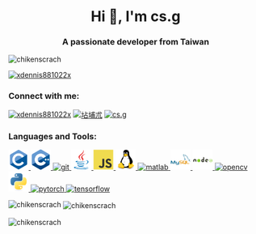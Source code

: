 <h1 align="center">Hi 👋, I'm cs.g</h1>
<h3 align="center">A passionate developer from Taiwan</h3>

<p align="left"> <img src="https://komarev.com/ghpvc/?username=chikenscrach&label=Profile%20views&color=0e75b6&style=flat" alt="chikenscrach" /> </p>

<p align="left"> <a href="https://twitter.com/xdennis881022x" target="blank"><img src="https://img.shields.io/twitter/follow/xdennis881022x?logo=twitter&style=for-the-badge" alt="xdennis881022x" /></a> </p>

<h3 align="left">Connect with me:</h3>
<p align="left">
<a href="https://twitter.com/xdennis881022x" target="blank"><img align="center" src="https://raw.githubusercontent.com/rahuldkjain/github-profile-readme-generator/master/src/images/icons/Social/twitter.svg" alt="xdennis881022x" height="30" width="40" /></a>
<a href="https://www.youtube.com/@dennis881022" target="blank"><img align="center" src="https://raw.githubusercontent.com/rahuldkjain/github-profile-readme-generator/master/src/images/icons/Social/youtube.svg" alt="坫埔朮" height="30" width="40" /></a>
<a href="https://lookup.guru/578079000086446090" target="blank"><img align="center" src="https://dcbadge.vercel.app/api/shield/578079000086446090?style=flat&theme=discord-inverted" alt="cs.g" /></a>
</p>

<h3 align="left">Languages and Tools:</h3>
<p align="left"> <a href="https://www.cprogramming.com/" target="_blank" rel="noreferrer"> <img src="https://raw.githubusercontent.com/devicons/devicon/master/icons/c/c-original.svg" alt="c" width="40" height="40"/> </a> <a href="https://www.w3schools.com/cpp/" target="_blank" rel="noreferrer"> <img src="https://raw.githubusercontent.com/devicons/devicon/master/icons/cplusplus/cplusplus-original.svg" alt="cplusplus" width="40" height="40"/> </a> <a href="https://git-scm.com/" target="_blank" rel="noreferrer"> <img src="https://www.vectorlogo.zone/logos/git-scm/git-scm-icon.svg" alt="git" width="40" height="40"/> </a> <a href="https://www.java.com" target="_blank" rel="noreferrer"> <img src="https://raw.githubusercontent.com/devicons/devicon/master/icons/java/java-original.svg" alt="java" width="40" height="40"/> </a> <a href="https://developer.mozilla.org/en-US/docs/Web/JavaScript" target="_blank" rel="noreferrer"> <img src="https://raw.githubusercontent.com/devicons/devicon/master/icons/javascript/javascript-original.svg" alt="javascript" width="40" height="40"/> </a> <a href="https://www.linux.org/" target="_blank" rel="noreferrer"> <img src="https://raw.githubusercontent.com/devicons/devicon/master/icons/linux/linux-original.svg" alt="linux" width="40" height="40"/> </a> <a href="https://www.mathworks.com/" target="_blank" rel="noreferrer"> <img src="https://upload.wikimedia.org/wikipedia/commons/2/21/Matlab_Logo.png" alt="matlab" width="40" height="40"/> </a> <a href="https://www.mysql.com/" target="_blank" rel="noreferrer"> <img src="https://raw.githubusercontent.com/devicons/devicon/master/icons/mysql/mysql-original-wordmark.svg" alt="mysql" width="40" height="40"/> </a> <a href="https://nodejs.org" target="_blank" rel="noreferrer"> <img src="https://raw.githubusercontent.com/devicons/devicon/master/icons/nodejs/nodejs-original-wordmark.svg" alt="nodejs" width="40" height="40"/> </a> <a href="https://opencv.org/" target="_blank" rel="noreferrer"> <img src="https://www.vectorlogo.zone/logos/opencv/opencv-icon.svg" alt="opencv" width="40" height="40"/> </a> <a href="https://www.python.org" target="_blank" rel="noreferrer"> <img src="https://raw.githubusercontent.com/devicons/devicon/master/icons/python/python-original.svg" alt="python" width="40" height="40"/> </a> <a href="https://pytorch.org/" target="_blank" rel="noreferrer"> <img src="https://www.vectorlogo.zone/logos/pytorch/pytorch-icon.svg" alt="pytorch" width="40" height="40"/> </a> <a href="https://www.tensorflow.org" target="_blank" rel="noreferrer"> <img src="https://www.vectorlogo.zone/logos/tensorflow/tensorflow-icon.svg" alt="tensorflow" width="40" height="40"/> </a> </p>

<p><img align="left" src="https://github-readme-stats.vercel.app/api/top-langs?username=chikenscrach&show_icons=true&layout=pie&theme=radical" alt="chikenscrach" /></p>

<p>&nbsp;<img align="center" src="https://github-readme-stats.vercel.app/api?username=chikenscrach&show_icons=true&theme=radical" alt="chikenscrach" /></p>

<p><img align="center" src="https://github-readme-streak-stats.herokuapp.com/?user=chikenscrach&theme=radical&" alt="chikenscrach" /></p>
